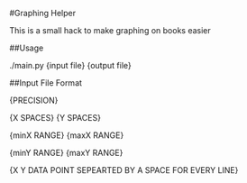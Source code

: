 #Graphing Helper

This is a small hack to make graphing on books easier

##Usage

./main.py {input file} {output file}


##Input File Format

{PRECISION}

{X SPACES} {Y SPACES}

{minX RANGE} {maxX RANGE}

{minY RANGE} {maxY RANGE}

{X Y DATA POINT SEPEARTED BY A SPACE FOR EVERY LINE}

